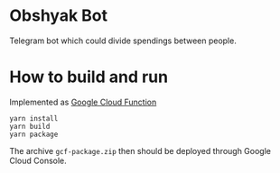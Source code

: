 # Obshyak Bot

Telegram bot which could divide spendings between people.

# How to build and run

Implemented as [Google Cloud Function](https://cloud.google.com/functions/)

```
yarn install
yarn build
yarn package
```

The archive `gcf-package.zip` then should be deployed through Google Cloud Console.
